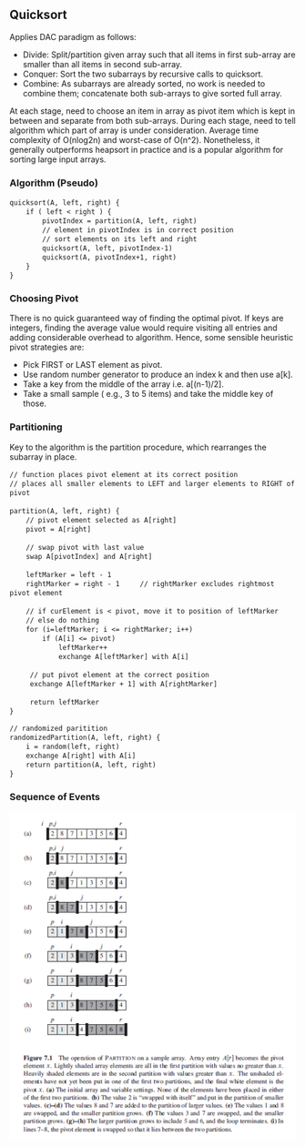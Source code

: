 ## Quicksort

Applies DAC paradigm as follows:

- Divide: Split/partition given array such that all items in first sub-array are smaller than all items in second sub-array.
- Conquer: Sort the two subarrays by recursive calls to quicksort.
- Combine: As subarrays are already sorted, no work is needed to combine them; concatenate both sub-arrays to give sorted full array.

At each stage, need to choose an item in array as pivot item which is kept in between and separate from both sub-arrays. During each stage, need to tell algorithm which part of array is under consideration. Average time complexity of O(nlog2n) and worst-case of O(n^2). Nonetheless, it generally outperforms heapsort in practice and is a popular algorithm for sorting large input arrays.

### Algorithm (Pseudo)

```
quicksort(A, left, right) {
    if ( left < right ) {
        pivotIndex = partition(A, left, right)
        // element in pivotIndex is in correct position
        // sort elements on its left and right
        quicksort(A, left, pivotIndex-1)
        quicksort(A, pivotIndex+1, right)
    }
}
```

### Choosing Pivot

There is no quick guaranteed way of finding the optimal pivot. If keys are integers, finding the average value would require visiting all entries and adding considerable overhead to algorithm. Hence, some sensible heuristic pivot strategies are:

- Pick FIRST or LAST element as pivot.
- Use random number generator to produce an index k and then use a[k].
- Take a key from the middle of the array i.e. a[(n-1)/2].
- Take a small sample ( e.g., 3 to 5 items) and take the middle key of those.

### Partitioning

Key to the algorithm is the partition procedure, which rearranges the subarray in place.

```
// function places pivot element at its correct position
// places all smaller elements to LEFT and larger elements to RIGHT of pivot

partition(A, left, right) {
    // pivot element selected as A[right]
    pivot = A[right]

    // swap pivot with last value
    swap A[pivotIndex] and A[right]

    leftMarker = left - 1
    rightMarker = right - 1     // rightMarker excludes rightmost pivot element

    // if curElement is < pivot, move it to position of leftMarker
    // else do nothing
    for (i=leftMarker; i <= rightMarker; i++)
        if (A[i] <= pivot)
            leftMarker++
            exchange A[leftMarker] with A[i]

     // put pivot element at the correct position
     exchange A[leftMarker + 1] with A[rightMarker]

     return leftMarker
}
```

```
// randomized paritition
randomizedPartition(A, left, right) {
    i = random(left, right)
    exchange A[right] with A[i]
    return partition(A, left, right)
}
```

### Sequence of Events

<img src="../../../images/quicksort.PNG" >
